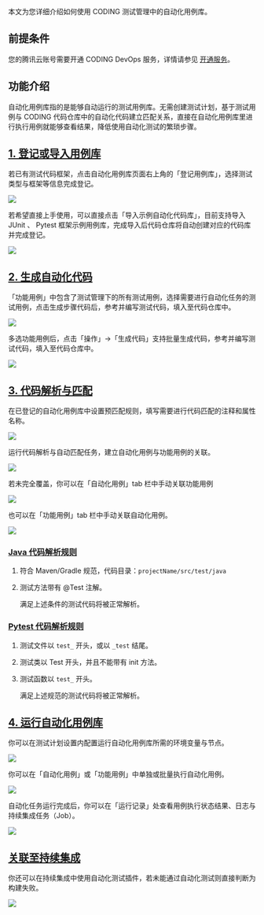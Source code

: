 本文为您详细介绍如何使用 CODING 测试管理中的自动化用例库。

## 前提条件

您的腾讯云账号需要开通 CODING DevOps 服务，详情请参见 [开通服务](https://cloud.tencent.com/document/product/1115/37268)。

## 功能介绍

自动化用例库指的是能够自动运行的测试用例库。无需创建测试计划，基于测试用例与 CODING 代码仓库中的自动化代码建立匹配关系，直接在自动化用例库里进行执行用例就能够查看结果，降低使用自动化测试的繁琐步骤。

## [1. 登记或导入用例库](#1)

若已有测试代码框架，点击自动化用例库页面右上角的「登记用例库」，选择测试类型与框架等信息完成登记。

![](https://help-assets.codehub.cn/enterprise/20210930113208.png)

若希望直接上手使用，可以直接点击「导入示例自动化代码库」，目前支持导入 JUnit 、 Pytest 框架示例用例库，完成导入后代码仓库将自动创建对应的代码库并完成登记。

![](https://help-assets.codehub.cn/enterprise/20210928160548.png)

## [2. 生成自动化代码](#2)

「功能用例」中包含了测试管理下的所有测试用例，选择需要进行自动化任务的测试用例，点击生成步骤代码后，参考并编写测试代码，填入至代码仓库中。

![](https://help-assets.codehub.cn/enterprise/20210928163111.png)

多选功能用例后，点击「操作」→「生成代码」支持批量生成代码，参考并编写测试代码，填入至代码仓库中。

![](https://help-assets.codehub.cn/enterprise/20210930145653.png)

## [3. 代码解析与匹配](#3)

在已登记的自动化用例库中设置预匹配规则，填写需要进行代码匹配的注释和属性名称。

![](https://help-assets.codehub.cn/enterprise/20210929165144.png)

运行代码解析与自动匹配任务，建立自动化用例与功能用例的关联。

![](https://help-assets.codehub.cn/enterprise/20210928153714.png)

若未完全覆盖，你可以在「自动化用例」tab 栏中手动关联功能用例

![](https://help-assets.codehub.cn/enterprise/20210928164835.png)

也可以在「功能用例」tab 栏中手动关联自动化用例。

![](https://help-assets.codehub.cn/enterprise/20210928154625.png)

### [Java 代码解析规则](#java)
 
1.  符合 Maven/Gradle 规范，代码目录：`projectName/src/test/java`
2.  测试方法带有 @Test 注解。
    
    满足上述条件的测试代码将被正常解析。

### [Pytest 代码解析规则](#pytest)

1.  测试文件以 `test_` 开头，或以 `_test` 结尾。
2.  测试类以 Test 开头，并且不能带有 init 方法。 <br/>
3.  测试函数以 `test_` 开头。
    
    满足上述规范的测试代码将被正常解析。

## [4. 运行自动化用例库](#4)

你可以在测试计划设置内配置运行自动化用例库所需的环境变量与节点。

![](https://help-assets.codehub.cn/enterprise/20210517172328.gif)

你可以在「自动化用例」或「功能用例」中单独或批量执行自动化用例。

![](https://help-assets.codehub.cn/enterprise/20210930150752.png)

自动化任务运行完成后，你可以在「运行记录」处查看用例执行状态结果、日志与持续集成任务（Job）。

![](https://help-assets.codehub.cn/enterprise/20210929172947.png)

## [关联至持续集成](#link-ci)

你还可以在持续集成中使用自动化测试插件，若未能通过自动化测试则直接判断为构建失败。

![](https://help-assets.codehub.cn/enterprise/20220421104519.png)
